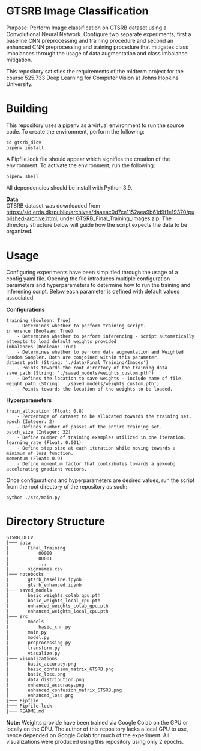 # GTSRB Image Classification
Purpose: Perform Image classification on GTSRB dataset using a Convolutional Neural Network. Configure two separate experiments, first a baseline CNN preprocessing and training procedure and second an enhanced CNN preprocessing and training procedure that mitigates class imbalances through the usage of data augmentation and class imbalance mitigation.

This repository satisfies the requirements of the midterm project for the course 525.733 Deep Learning for Computer Vision at Johns Hopkins University. 

# Building
This repository uses a pipenv as a virtual environment to run the source code. To create the environment, perform the following:
```
cd gtsrb_dlcv
pipenv install
```
A Pipfile.lock file should appear which signifies the creation of the environment. To activate the environment, run the following:
```
pipenv shell
```

All dependencies should be install with Python 3.9.

**Data** <br>
GTSRB dataset was downloaded from https://sid.erda.dk/public/archives/daaeac0d7ce1152aea9b61d9f1e19370/published-archive.html, under GTSRB_Final_Training_Images.zip. The directory structure below will guide how the script expects the data to be organized.

# Usage
Configuring experiments have been simplified through the usage of a config.yaml file. Opening the file introduces multiple configuration parameters and hyperparameters to determine how to run the training and inferening script. Below each parameter is defined with default values associated.

**Configurations**
```
training (Boolean: True)
    - Determines whether to perform training script.
inference (Boolean: True)
    - Determines whether to perform inferencing - script automatically attempts to load default weights provided
imbalances (Boolean: True)
    - Determines whether to perform data augmentation and Weighted Random Sampler. Both are conjoined within this parameter.
dataset_path (String: './data/Final_Training/Images')
    - Points towards the root directory of the training data
save_path (String: './saved_models/weights_custom.pth')
    - Defines the location to save weights - include name of file.
weight_path (String: './saved_models/weights_custom.pth')
    - Points towards the location of the weights to be loaded.
```

**Hyperparameters**
```
train_allocation (Float: 0.8)
    - Percentage of dataset to be allocated towards the training set.
epoch (Integer: 2)
    - Defines number of passes of the entire training set.
batch_size (Integer: 32)
    - Define number of training examples utilized in one iteration.
learning_rate (Float: 0.001)
    - Define step size at each iteration while moving towards a minimum of loss function.
momentum (Float: 0.9)
    - Define momentum factor that contributes towards a gekoubg accelerating gradient vectors.
```

Once configurations and hyperparameters are desired values, run the script from the root directory of the repository as such:
```
python ./src/main.py
```

# Directory Structure
```
GTSRB_DLCV
|─── data
|       Final_Training
|           00000
|           00001
|           ...
|       signnames.csv
|─── notebooks
|       gtsrb_baseline.ipynb
|       gtsrb_enhanced.ipynb
|─── saved_models
|       basic_weights_colab_gpu.pth
|       basic_weights_local_cpu.pth
|       enhanced_weights_colab_gpu.pth
|       enhanced_weights_local_cpu.pth
|─── src
|       models
|           basic_cnn.py
|       main.py
|       model.py
|       preprocessing.py
|       transform.py
|       visualize.py
|─── visualizations
|       basic_accuracy.png
|       basic_confusion_matrix_GTSRB.png
|       basic_loss.png
|       data_distribution.png
|       enhanced_accuracy.png
|       enhanced_confusion_matrix_GTSRB.png
|       enhanced_loss.png
|─── Pipfile
|─── Pipfile.lock
|─── README.md
```

**Note:** Weights provide have been trained via Google Colab on the GPU or locally on the CPU. The author of this repository lacks a local GPU to use, hence depended on Google Colab for much of the experiment. All visualizations were produced using this repository using only 2 epochs.